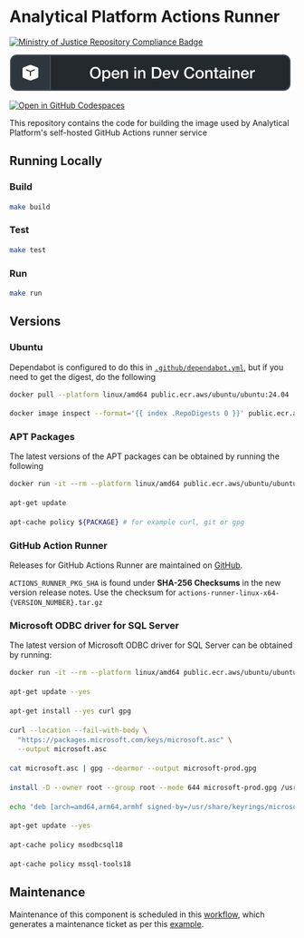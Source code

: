 # Analytical Platform Actions Runner

[![Ministry of Justice Repository Compliance Badge](https://github-community.service.justice.gov.uk/repository-standards/api/analytical-platform-actions-runner/badge)](https://github-community.service.justice.gov.uk/repository-standards/analytical-platform-actions-runner)

[![Open in Dev Container](https://raw.githubusercontent.com/ministryofjustice/.devcontainer/refs/heads/main/contrib/badge.svg)](https://vscode.dev/redirect?url=vscode://ms-vscode-remote.remote-containers/cloneInVolume?url=https://github.com/ministryofjustice/analytical-platform-actions-runner)

[![Open in GitHub Codespaces](https://github.com/codespaces/badge.svg)](https://codespaces.new/ministryofjustice/analytical-platform-actions-runner)

This repository contains the code for building the image used by Analytical Platform's self-hosted GitHub Actions runner service

## Running Locally

### Build

```bash
make build
```

### Test

```bash
make test
```

### Run

```bash
make run
```

## Versions

### Ubuntu

Dependabot is configured to do this in [`.github/dependabot.yml`](.github/dependabot.yml), but if you need to get the digest, do the following

```bash
docker pull --platform linux/amd64 public.ecr.aws/ubuntu/ubuntu:24.04

docker image inspect --format='{{ index .RepoDigests 0 }}' public.ecr.aws/ubuntu/ubuntu:24.04
```

### APT Packages

The latest versions of the APT packages can be obtained by running the following

```bash
docker run -it --rm --platform linux/amd64 public.ecr.aws/ubuntu/ubuntu:24.04

apt-get update

apt-cache policy ${PACKAGE} # for example curl, git or gpg
```

### GitHub Action Runner

Releases for GitHub Actions Runner are maintained on [GitHub](https://github.com/actions/runner/releases).

`ACTIONS_RUNNER_PKG_SHA` is found under **SHA-256 Checksums** in the new version release notes. Use the checksum for `actions-runner-linux-x64-{VERSION_NUMBER}.tar.gz`

### Microsoft ODBC driver for SQL Server

The latest version of Microsoft ODBC driver for SQL Server can be obtained by running:

```bash
docker run -it --rm --platform linux/amd64 public.ecr.aws/ubuntu/ubuntu:24.04

apt-get update --yes

apt-get install --yes curl gpg

curl --location --fail-with-body \
  "https://packages.microsoft.com/keys/microsoft.asc" \
  --output microsoft.asc

cat microsoft.asc | gpg --dearmor --output microsoft-prod.gpg

install -D --owner root --group root --mode 644 microsoft-prod.gpg /usr/share/keyrings/microsoft-prod.gpg

echo "deb [arch=amd64,arm64,armhf signed-by=/usr/share/keyrings/microsoft-prod.gpg] https://packages.microsoft.com/ubuntu/24.04/prod noble main" > /etc/apt/sources.list.d/mssql-release.list

apt-get update --yes

apt-cache policy msodbcsql18

apt-cache policy mssql-tools18
```

## Maintenance

Maintenance of this component is scheduled in this [workflow](https://github.com/ministryofjustice/analytical-platform/blob/main/.github/workflows/schedule-issue-actions-runner.yml), which generates a maintenance ticket as per this [example](https://github.com/ministryofjustice/analytical-platform/issues/5906).

